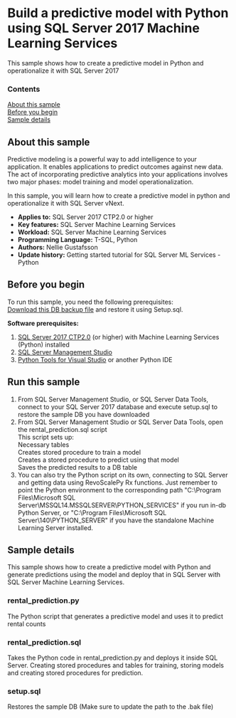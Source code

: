# Build a predictive model with Python using SQL Server 2017 Machine Learning Services

This sample shows how to create a predictive model in Python and operationalize it with SQL Server 2017

### Contents

[About this sample](#about-this-sample)<br/>
[Before you begin](#before-you-begin)<br/>
[Sample details](#sample-details)<br/>



<a name=about-this-sample></a>

## About this sample

Predictive modeling is a powerful way to add intelligence to your application. It enables applications to predict outcomes against new data.
The act of incorporating predictive analytics into your applications involves two major phases: 
model training and model operationalization.

In this sample, you will learn how to create a predictive model in python and operationalize it with SQL Server vNext.


<!-- Delete the ones that don't apply -->
- **Applies to:** SQL Server 2017 CTP2.0 or higher
- **Key features:** SQL Server Machine Learning Services 
- **Workload:** SQL Server Machine Learning Services
- **Programming Language:** T-SQL, Python
- **Authors:** Nellie Gustafsson
- **Update history:** Getting started tutorial for SQL Server ML Services - Python 

<a name=before-you-begin></a>

## Before you begin

To run this sample, you need the following prerequisites: </br>
[Download this DB backup file](https://deve2e.azureedge.net/sqlchoice/static/TutorialDB.bak) and restore it using Setup.sql. 

**Software prerequisites:**

<!-- Examples -->
1. [SQL Server 2017 CTP2.0](https://www.microsoft.com/en-us/sql-server/sql-server-2017) (or higher) with Machine Learning Services (Python) installed
2. [SQL Server Management Studio](https://docs.microsoft.com/en-us/sql/ssms/download-sql-server-management-studio-ssms)
3. [Python Tools for Visual Studio](https://www.visualstudio.com/vs/python/) or another Python IDE

## Run this sample
1. From SQL Server Management Studio, or SQL Server Data Tools, connect to your SQL Server 2017 database and execute setup.sql to restore the sample DB you have downloaded </br>
2. From SQL Server Management Studio or SQL Server Data Tools, open the rental_prediction.sql script </br>
This script sets up: </br>
Necessary tables </br>
Creates stored procedure to train a model </br>
Creates a stored procedure to predict using that model </br>
Saves the predicted results to a DB table </br>
3. You can also try the Python script on its own, connecting to SQL Server and getting data using RevoScalePy Rx functions. Just remember to point the Python environment to the corresponding path "C:\Program Files\Microsoft SQL Server\MSSQL14.MSSQLSERVER\PYTHON_SERVICES" if you run in-db Python Server, or 
"C:\Program Files\Microsoft SQL Server\140\PYTHON_SERVER" if you have the standalone Machine Learning Server installed.

<a name=sample-details></a>

## Sample details

This sample shows how to create a predictive model with Python and generate predictions using the model and deploy that in SQL Server with SQL Server Machine Learning Services. 

### rental_prediction.py
The Python script that generates a predictive model and uses it to predict rental counts

###  rental_prediction.sql
Takes the Python code in rental_prediction.py and deploys it inside SQL Server. Creating stored procedures and tables for training, storing models and creating stored procedures for prediction.

###  setup.sql
Restores the sample DB (Make sure to update the path to the .bak file)






